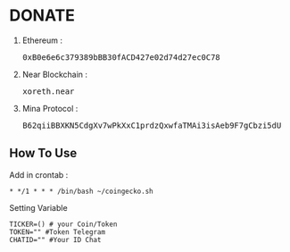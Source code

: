 # DONATE

1. Ethereum : <pre>0xB0e6e6c379389bBB30fACD427e02d74d27ec0C78</pre>
2. Near Blockchain : <pre>xoreth.near</pre>
3. Mina Protocol : <pre>B62qiiBBXKN5CdgXv7wPkXxC1prdzQxwfaTMAi3isAeb9F7gCbzi5dU</pre>


## How To Use

Add in crontab :

```
* */1 * * * /bin/bash ~/coingecko.sh
```

Setting Variable

```
TICKER=() # your Coin/Token
TOKEN="" #Token Telegram
CHATID="" #Your ID Chat
```

